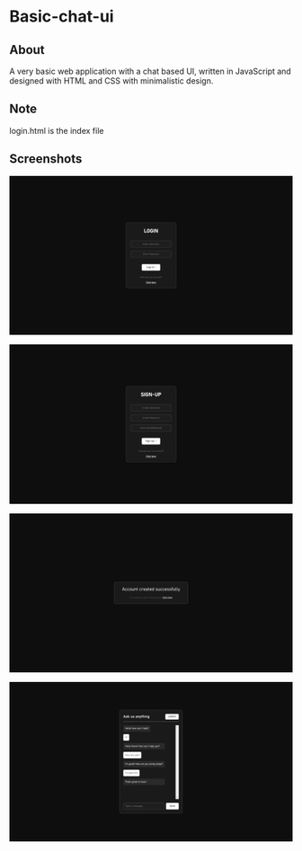 # Basic-chat-ui

<h2>About</h2>
A very basic web application with a chat based UI, written in JavaScript and designed with HTML and CSS with minimalistic design.

<h2>Note</h2>
login.html is the index file

<h2>Screenshots</h2>
<p align = "center"><img src = "screenshots/Screenshot1.png"/></p>
<p align = "center"><img src = "screenshots/Screenshot2.png"/></p>
<p align = "center"><img src = "screenshots/Screenshot3.png"/></p>
<p align = "center"><img src = "screenshots/Screenshot4.png"/></p>
